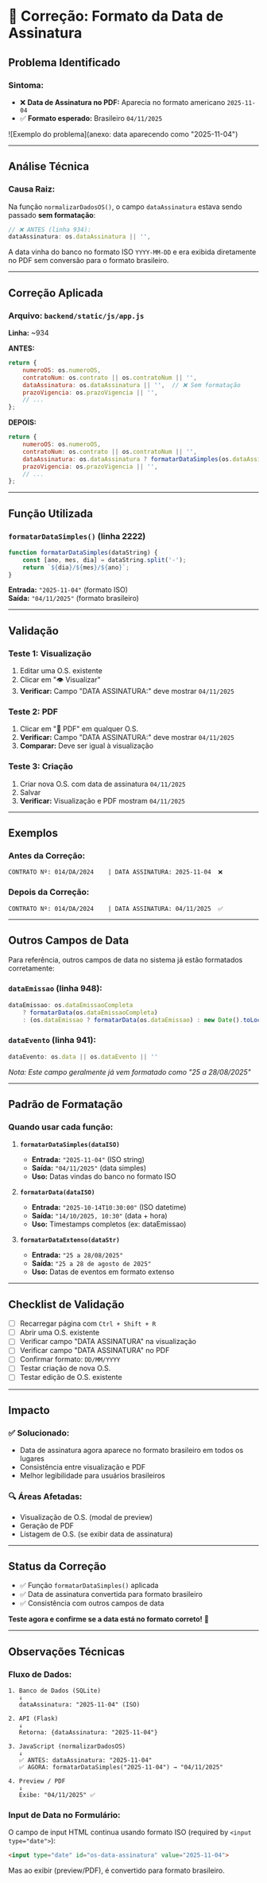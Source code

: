# 🔧 Correção: Formato da Data de Assinatura

## Problema Identificado

### Sintoma:
- ❌ **Data de Assinatura no PDF:** Aparecia no formato americano `2025-11-04`
- ✅ **Formato esperado:** Brasileiro `04/11/2025`

![Exemplo do problema](anexo: data aparecendo como "2025-11-04")

---

## Análise Técnica

### Causa Raiz:
Na função `normalizarDadosOS()`, o campo `dataAssinatura` estava sendo passado **sem formatação**:

```javascript
// ❌ ANTES (linha 934):
dataAssinatura: os.dataAssinatura || '',
```

A data vinha do banco no formato ISO `YYYY-MM-DD` e era exibida diretamente no PDF sem conversão para o formato brasileiro.

---

## Correção Aplicada

### Arquivo: `backend/static/js/app.js`
**Linha:** ~934

**ANTES:**
```javascript
return {
    numeroOS: os.numeroOS,
    contratoNum: os.contrato || os.contratoNum || '',
    dataAssinatura: os.dataAssinatura || '',  // ❌ Sem formatação
    prazoVigencia: os.prazoVigencia || '',
    // ...
};
```

**DEPOIS:**
```javascript
return {
    numeroOS: os.numeroOS,
    contratoNum: os.contrato || os.contratoNum || '',
    dataAssinatura: os.dataAssinatura ? formatarDataSimples(os.dataAssinatura) : '',  // ✅ Com formatação
    prazoVigencia: os.prazoVigencia || '',
    // ...
};
```

---

## Função Utilizada

### `formatarDataSimples()` (linha 2222)

```javascript
function formatarDataSimples(dataString) {
    const [ano, mes, dia] = dataString.split('-');
    return `${dia}/${mes}/${ano}`;
}
```

**Entrada:** `"2025-11-04"` (formato ISO)  
**Saída:** `"04/11/2025"` (formato brasileiro)

---

## Validação

### Teste 1: Visualização
1. Editar uma O.S. existente
2. Clicar em "👁️ Visualizar"
3. **Verificar:** Campo "DATA ASSINATURA:" deve mostrar `04/11/2025`

### Teste 2: PDF
1. Clicar em "📄 PDF" em qualquer O.S.
2. **Verificar:** Campo "DATA ASSINATURA:" deve mostrar `04/11/2025`
3. **Comparar:** Deve ser igual à visualização

### Teste 3: Criação
1. Criar nova O.S. com data de assinatura `04/11/2025`
2. Salvar
3. **Verificar:** Visualização e PDF mostram `04/11/2025`

---

## Exemplos

### Antes da Correção:
```
CONTRATO Nº: 014/DA/2024    | DATA ASSINATURA: 2025-11-04  ❌
```

### Depois da Correção:
```
CONTRATO Nº: 014/DA/2024    | DATA ASSINATURA: 04/11/2025  ✅
```

---

## Outros Campos de Data

Para referência, outros campos de data no sistema já estão formatados corretamente:

### `dataEmissao` (linha 948):
```javascript
dataEmissao: os.dataEmissaoCompleta 
    ? formatarData(os.dataEmissaoCompleta) 
    : (os.dataEmissao ? formatarData(os.dataEmissao) : new Date().toLocaleDateString('pt-BR'))
```

### `dataEvento` (linha 941):
```javascript
dataEvento: os.data || os.dataEvento || ''
```
*Nota: Este campo geralmente já vem formatado como "25 a 28/08/2025"*

---

## Padrão de Formatação

### Quando usar cada função:

1. **`formatarDataSimples(dataISO)`**  
   - **Entrada:** `"2025-11-04"` (ISO string)
   - **Saída:** `"04/11/2025"` (data simples)
   - **Uso:** Datas vindas do banco no formato ISO

2. **`formatarData(dataISO)`**  
   - **Entrada:** `"2025-10-14T10:30:00"` (ISO datetime)
   - **Saída:** `"14/10/2025, 10:30"` (data + hora)
   - **Uso:** Timestamps completos (ex: dataEmissao)

3. **`formatarDataExtenso(dataStr)`**  
   - **Entrada:** `"25 a 28/08/2025"`
   - **Saída:** `"25 a 28 de agosto de 2025"`
   - **Uso:** Datas de eventos em formato extenso

---

## Checklist de Validação

- [ ] Recarregar página com `Ctrl + Shift + R`
- [ ] Abrir uma O.S. existente
- [ ] Verificar campo "DATA ASSINATURA" na visualização
- [ ] Verificar campo "DATA ASSINATURA" no PDF
- [ ] Confirmar formato: `DD/MM/YYYY`
- [ ] Testar criação de nova O.S.
- [ ] Testar edição de O.S. existente

---

## Impacto

### ✅ Solucionado:
- Data de assinatura agora aparece no formato brasileiro em todos os lugares
- Consistência entre visualização e PDF
- Melhor legibilidade para usuários brasileiros

### 🔍 Áreas Afetadas:
- Visualização de O.S. (modal de preview)
- Geração de PDF
- Listagem de O.S. (se exibir data de assinatura)

---

## Status da Correção

- ✅ Função `formatarDataSimples()` aplicada
- ✅ Data de assinatura convertida para formato brasileiro
- ✅ Consistência com outros campos de data

**Teste agora e confirme se a data está no formato correto!** 🚀

---

## Observações Técnicas

### Fluxo de Dados:

```
1. Banco de Dados (SQLite)
   ↓
   dataAssinatura: "2025-11-04" (ISO)
   
2. API (Flask)
   ↓
   Retorna: {dataAssinatura: "2025-11-04"}
   
3. JavaScript (normalizarDadosOS)
   ↓
   ✅ ANTES: dataAssinatura: "2025-11-04"
   ✅ AGORA: formatarDataSimples("2025-11-04") → "04/11/2025"
   
4. Preview / PDF
   ↓
   Exibe: "04/11/2025" ✅
```

### Input de Data no Formulário:

O campo de input HTML continua usando formato ISO (required by `<input type="date">`):
```html
<input type="date" id="os-data-assinatura" value="2025-11-04">
```

Mas ao exibir (preview/PDF), é convertido para formato brasileiro.
